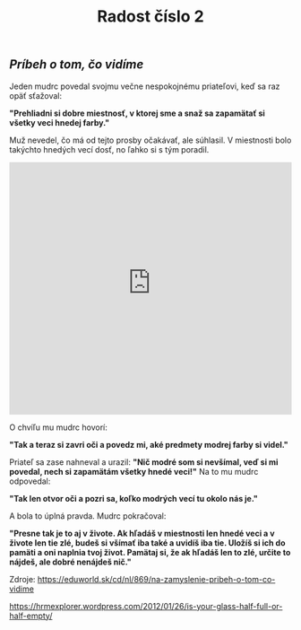 ﻿---
layout: post
title: "Radost číslo 2"

---

## ***Príbeh o tom, čo vidíme***

Jeden mudrc povedal svojmu večne nespokojnému priateľovi, keď sa raz opäť sťažoval: 

**"Prehliadni si dobre miestnosť, v ktorej sme a snaž sa  zapamätať si všetky veci hnedej farby."**

Muž nevedel, čo má od tejto prosby očakávať, ale súhlasil. V miestnosti bolo takýchto hnedých vecí dosť, no ľahko si s tým poradil.

<iframe width="100%" height="450" scrolling="no" frameborder="no" src="https://hrmexplorer.files.wordpress.com/2012/01/halffull.jpg"></iframe>

O chvíľu mu mudrc hovorí:

**"Tak a teraz si zavri oči a povedz mi, aké predmety modrej farby si videl."**

Priateľ sa zase nahneval a urazil:
**"Nič modré som si nevšímal, veď si mi povedal, nech si zapamätám všetky hnedé veci!"**
Na to mu mudrc odpovedal:

**"Tak len otvor oči a pozri sa, koľko modrých vecí tu okolo nás je."**

A bola to úplná pravda. Mudrc pokračoval:


**"Presne tak je to aj v živote. Ak hľadáš v miestnosti len hnedé veci a v živote len tie zlé, budeš si všímať iba také a uvidíš iba tie. Uložíš si ich do pamäti a oni naplnia tvoj život. Pamätaj si, že ak hľadáš len to zlé, určite to nájdeš, ale dobré nenájdeš nič."** 

Zdroje:
<https://eduworld.sk/cd/nl/869/na-zamyslenie-pribeh-o-tom-co-vidime>

<https://hrmexplorer.wordpress.com/2012/01/26/is-your-glass-half-full-or-half-empty/>